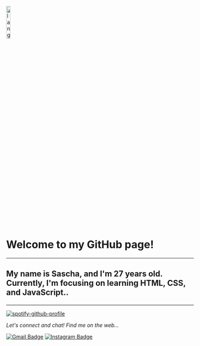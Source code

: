 <p align="left"><img width=15%" src="https://github.com/alansmathew/alansmathew/raw/master/lang.gif" alt="lang image here" /></p>

# Welcome to my GitHub page!
  
---
## <p>My name is Sascha, and I'm 27 years old. Currently, I'm focusing on learning HTML, CSS, and JavaScript..</p>
  
--- 
[![spotify-github-profile](https://spotify-github-profile.vercel.app/api/view?uid=1147080650&cover_image=true&theme=novatorem&show_offline=false&background_color=121212&interchange=false&bar_color=1300ff&bar_color_cover=false)](https://spotify-github-profile.vercel.app/api/view?uid=1147080650&redirect=true)
  
<i>Let's connect and chat! Find me on the web...</i>
  
[![Gmail Badge](https://img.shields.io/badge/-saschamartins95-c14438?style=flat-square&logo=Gmail&logoColor=white&link=mailto:saschamartins95@gmail.com)](mailto:saschamartins95@gmail.com)
[![Instagram Badge](https://img.shields.io/badge/-@sascha_martins-purple?style=flat&logo=instagram&logoColor=white&link=https://instagram.com/sascha_martins/)](https://instagram.com/sascha_martins) 
